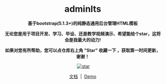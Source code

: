 <h1 align="center">adminlts</h1>


<p align="center">
    <b>基于bootstrap(5.1.3+)的纯静态通用后台管理HTML模板</b>
</p>

<p align="center">
    <b>无论您是用于项目开发、学习、毕设、还是教学视频演示、希望能给个star，这将会是我最大的动力!</b>
</p>
<p align="center">
    <b>如果对您有所帮助，您可以点仓库右上角 "Star" 收藏一下 ，获取第一时间更新，谢谢！</b>
</p>

<p align="center">
<a href="https://github.com/ajiho/adminlts"><img src="https://img.shields.io/github/stars/ajiho/adminlts" alt=""></a>
<a href='https://gitee.com/ajiho/adminlts'><img src='https://gitee.com/ajiho/adminlts/badge/star.svg?theme=dark' alt='star'></img></a>
</p>

<p align="center">
<a href="https://www.adminlts.com/docs/index.html">文档</a> &nbsp;|&nbsp; <a href="https://www.adminlts.top">Demo</a>
</p>

